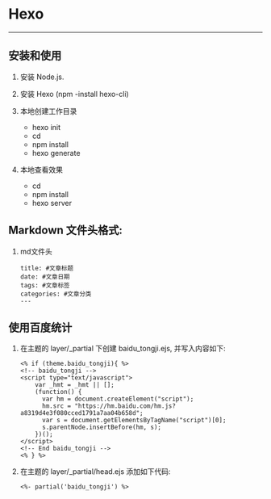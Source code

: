 # Hexo
---
## 安装和使用
1. 安装 Node.js.
1. 安装 Hexo (npm \-install hexo-cli)
1. 本地创建工作目录

	* hexo init <folder>
	* cd <folder>
	* npm install
	* hexo generate

1. 本地查看效果

	+ cd <folder>
	+ npm install
	+ hexo server


## Markdown 文件头格式:
1. md文件头 

	```
	title: #文章标题
	date: #文章日期
	tags: #文章标签
	categories: #文章分类
	---
	```

## 使用百度统计  

1. 在主题的 layer/_partial 下创建 baidu_tongji.ejs, 并写入内容如下:

	```
	<% if (theme.baidu_tongji){ %>
	<!-- baidu_tongji -->
	<script type="text/javascript">
		var _hmt = _hmt || [];
		(function() {
		  var hm = document.createElement("script");
		  hm.src = "https://hm.baidu.com/hm.js?a8319d4e3f080cced1791a7aa04b658d";
		  var s = document.getElementsByTagName("script")[0]; 
		  s.parentNode.insertBefore(hm, s);
		})();
	</script>
	<!-- End baidu_tongji -->
	<% } %> 
	```

2. 在主题的 layer/_partial/head.ejs 添加如下代码:
	
	```
	<%- partial('baidu_tongji') %>
	```
